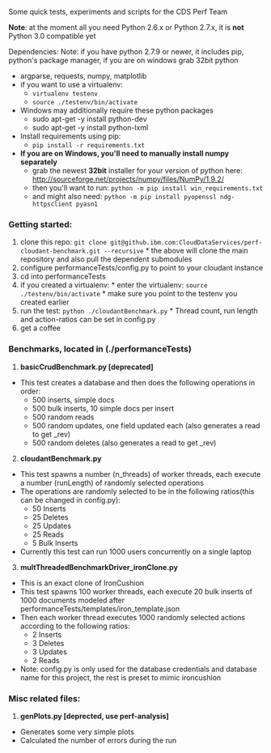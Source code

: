 Some quick tests, experiments and scripts for the CDS Perf Team

**Note**: at the moment all you need Python 2.6.x or Python 2.7.x, it is **not** Python 3.0 compatible yet

Dependencies:
Note: if you have python 2.7.9 or newer, it includes pip, python's package manager, if you are on windows grab 32bit python
* argparse, requests, numpy, matplotlib
* if you want to use a virtualenv:
  * `virtualenv testenv`
  * `source ./testenv/bin/activate`
* Windows may additionally require these python packages
  * sudo apt-get -y install python-dev
  * sudo apt-get -y install python-lxml 
* Install requirements using pip:
  * `pip install -r requirements.txt`
* **If you are on Windows, you'll need to manually install numpy separately**
  * grab the newest **32bit** installer for your version of python here: http://sourceforge.net/projects/numpy/files/NumPy/1.9.2/
  * then you'll want to run: `python -m pip install win_requirements.txt`
  * and might also need: `python -m pip install pyopenssl ndg-httpsclient pyasn1`
### Getting started:
  1. clone this repo: `git clone git@github.ibm.com:CloudDataServices/perf-cloudant-benchmark.git --recursive`
    * the above will clone the main repository and also pull the dependent submodules
  2. configure performanceTests/config.py to point to your cloudant instance
  3. cd into performanceTests
  4. if you created a virtualenv:
    * enter the virtualenv: `source ./testenv/bin/activate`
    * make sure you point to the testenv you created earlier
  5. run the test: `python ./cloudantBenchmark.py`
    * Thread count, run length and action-ratios can be set in config.py
  6. get a coffee

### Benchmarks, located in (./performanceTests)

1. **basicCrudBenchmark.py [deprecated]**
  * This test creates a database and then does the following operations in order:
    * 500 inserts, simple docs
    * 500 bulk inserts, 10 simple docs per insert
    * 500 random reads
    * 500 random updates, one field updated each (also generates a read to get _rev)
    * 500 random deletes (also generates a read to get _rev)
2. **cloudantBenchmark.py**
  * This test spawns a number (n_threads) of worker threads, each execute a number (runLength) of randomly selected operations
  * The operations are randomly selected to be in the following ratios(this can be changed in config.py):
    * 50 Inserts
    * 25 Deletes
    * 25 Updates
    * 25 Reads
    * 5 Bulk Inserts
  * Currently this test can run 1000 users concurrently on a single laptop
3. **multThreadedBenchmarkDriver_ironClone.py**
  * This is an exact clone of IronCushion
  * This test spawns 100 worker threads, each execute 20 bulk inserts of 1000 documents modeled after performanceTests/templates/iron_template.json
  * Then each worker thread executes 1000 randomly selected actions according to the following ratios:
    * 2 Inserts
    * 3 Deletes
    * 3 Updates
    * 2 Reads
  * Note: config.py is only used for the database credentials and database name for this project, the rest is preset to mimic ironcushion

### Misc related files:
1. **genPlots.py [deprected, use perf-analysis]**
  * Generates some very simple plots
  * Calculated the number of errors during the run
